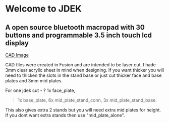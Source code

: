 # Welcome to JDEK
## A open source bluetooth macropad with 30 buttons and programmable 3.5 inch touch lcd display


[CAD Image](image.png)

CAD files were created in Fusion and are intended to be laser cut.
I hade 3mm clear acrylic sheet in mind when designing.
If you want thicker you will need to thicken the slots in the stand base 
or just cut thicker face and base plates and 3mm mid plates. 

For one jdek cut - 
?    1x face_plate,
>    1x base_plate,
>    6x mid_plate_stand_conn,
>    3x mid_plate_stand_base.

This also gives extra 2 stands but you will need extra mid plates for height. 
If you dont want extra stands then use "mid_plate_alone".
